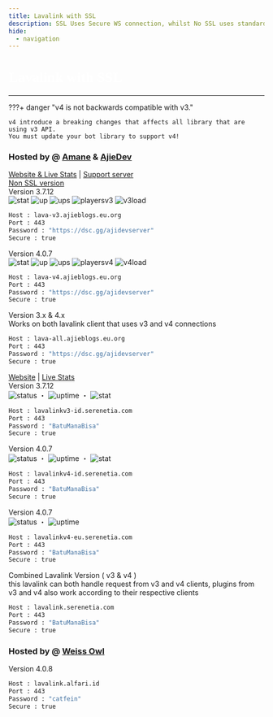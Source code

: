 ```yaml
---
title: Lavalink with SSL
description: SSL Uses Secure WS connection, whilst No SSL uses standard WS. if you want to use the SSL lavalink you need to make sure your bot uses that protocol.
hide:
  - navigation
---
```


<h1 style="font-family:Gotham SSm A;font-size: 2.0em;font-weight: 800;line-height:1.1;color: white;">Lavalink with SSL</h1>

<!-- inject image ad -->
<div data-ea-style="stickybox" class="dark horizontal" data-ea-publisher="darrennathanaelcom" data-ea-type="image"></div>

---

???+ danger "v4 is not backwards compatible with v3."

    v4 introduce a breaking changes that affects all library that are using v3 API.
    You must update your bot library to support v4!

<!-- PLEASE READ -->
<!-- PLEASE READ --> <!-- SUPPORT OTHER CONTRIBUTORS BY PLACING THE NEW LAVALINK AT THE VERY BOTTOM OF THE OTHERS! --> <!-- PLEASE READ -->
<!-- FOR ADVERTISING CONTACT ads@darrennathanael.com , PLEASE READ FAQS FOR MORE INFO! -->
<!-- PLEASE READ -->

### Hosted by @ [Amane](https://amane.my.id) & [AjieDev](https://github.com/AjieDev)
[Website & Live Stats](https://free.lavalink.rf.gd/) | [Support server](https://dsc.gg/ajidevserver) <br />
[Non SSL version](https://lavalink-list-ayx.pages.dev/NoSSL/lavalink-without-ssl/#hosted-by-amane-ajiedev) <br />
Version 3.7.12 <br />
![stat](https://ajieblogs.eu.org/lavalink/v3/badge/Status) ![up](https://ajieblogs.eu.org/lavalink/v3/badge/Uptime) ![ups](https://ajieblogs.eu.org/lavalink/v3/badge/Uptimes) ![playersv3](https://ajieblogs.eu.org/lavalink/v3/badge/Players) ![v3load](https://ajieblogs.eu.org/lavalink/v3/badge/Load)
```bash
Host : lava-v3.ajieblogs.eu.org
Port : 443
Password : "https://dsc.gg/ajidevserver"
Secure : true   
```
Version 4.0.7 <br />
![stat](https://ajieblogs.eu.org/lavalink/v4/badge/Status) ![up](https://ajieblogs.eu.org/lavalink/v4/badge/Uptime) ![ups](https://ajieblogs.eu.org/lavalink/v4/badge/Uptimes) ![playersv4](https://ajieblogs.eu.org/lavalink/v4/badge/Players) ![v4load](https://ajieblogs.eu.org/lavalink/v4/badge/Load)
```bash
Host : lava-v4.ajieblogs.eu.org
Port : 443
Password : "https://dsc.gg/ajidevserver"
Secure : true 
```
Version 3.x & 4.x <br />
Works on both lavalink client that uses v3 and v4 connections
```bash
Host : lava-all.ajieblogs.eu.org
Port : 443
Password : "https://dsc.gg/ajidevserver"
Secure : true 
```
[Website](https://lavalink-info.serenetia.com/) | [Live Stats](https://lavalink-stats.serenetia.com/)<br />
Version 3.7.12 <br />
![status](https://status.serenetia.com/api/badge/7/status?style=flat-square) ・ ![uptime](https://status.serenetia.com/api/badge/7/uptime?style=flat-square) ・ ![stat](https://lavalink-list-api.ajieblogs.eu.org/serenetia-v3/badge/Players) <br />
```bash
Host : lavalinkv3-id.serenetia.com
Port : 443
Password : "BatuManaBisa"
Secure : true
```
Version 4.0.7 <br />
![status](https://status.serenetia.com/api/badge/8/status?style=flat-square) ・ ![uptime](https://status.serenetia.com/api/badge/8/uptime?style=flat-square) ・ ![stat](https://lavalink-list-api.ajieblogs.eu.org/serenetia-v4/badge/Players) <br />
```bash
Host : lavalinkv4-id.serenetia.com
Port : 443
Password : "BatuManaBisa"
Secure : true
```
Version 4.0.7 <br />
![status](https://status.serenetia.com/api/badge/9/status?style=flat-square) ・ ![uptime](https://status.serenetia.com/api/badge/9/uptime?style=flat-square) <br />
```bash
Host : lavalinkv4-eu.serenetia.com
Port : 443
Password : "BatuManaBisa"
Secure : true
```
Combined Lavalink Version ( v3 & v4 ) <br />
this lavalink can both handle request from v3 and v4 clients, plugins from v3 and v4 also work according to their respective clients 
```bash
Host : lavalink.serenetia.com
Port : 443
Password : "BatuManaBisa"
Secure : true
```
### Hosted by @ [Weiss Owl](https://discord.alfari.id)
Version 4.0.8
```bash
Host : lavalink.alfari.id
Port : 443
Password : "catfein"
Secure : true
```
